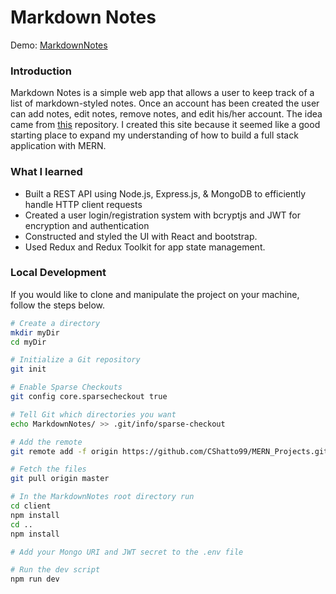 # Markdown Notes

Demo: [MarkdownNotes](https://markdown-notes.herokuapp.com/)

### Introduction

Markdown Notes is a simple web app that allows a user to keep track of a list of markdown-styled notes. Once an account has been created the user can add notes, edit notes, remove notes, and edit his/her account. The idea came from [this](https://github.com/florinpop17/app-ideas) repository. I created this site because it seemed like a good starting place to expand my understanding of how to build a full stack application with MERN. 

### What I learned

* Built a REST API using Node.js, Express.js, & MongoDB to efficiently handle HTTP client requests
* Created a user login/registration system with bcryptjs and JWT for encryption and authentication
* Constructed and styled the UI with React and bootstrap.
* Used Redux and Redux Toolkit for app state management.

### Local Development

If you would like to clone and manipulate the project on your machine, follow the steps below.

```bash
# Create a directory
mkdir myDir
cd myDir

# Initialize a Git repository
git init

# Enable Sparse Checkouts
git config core.sparsecheckout true

# Tell Git which directories you want
echo MarkdownNotes/ >> .git/info/sparse-checkout

# Add the remote
git remote add -f origin https://github.com/CShatto99/MERN_Projects.git

# Fetch the files
git pull origin master

# In the MarkdownNotes root directory run
cd client
npm install
cd ..
npm install

# Add your Mongo URI and JWT secret to the .env file

# Run the dev script
npm run dev
```
